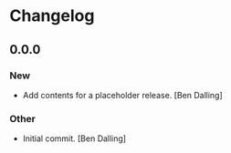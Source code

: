 # Changelog


## 0.0.0

### New

* Add contents for a placeholder release. [Ben Dalling]

### Other

* Initial commit. [Ben Dalling]


